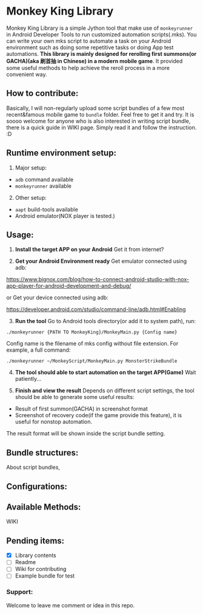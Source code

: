 # Monkey King Library
Monkey King Library is a simple Jython tool that make use of `monkeyrunner` in Android Developer Tools to run customized automation scripts(.mks). You can write your own mks script to automate a task on your Android environment such as doing some repetitive tasks or doing App test automations. **This library is mainly designed for rerolling first summons(or GACHA)(aka 刷首抽 in Chinese) in a modern mobile game**. It provided some useful methods to help achieve the reroll process in a more convenient way.

## How to contribute:
Basically, I will non-regularly upload some script bundles of a few most recent&famous mobile game to `bundle` folder. Feel free to get it and try. It is soooo welcome for anyone who is also interested in writing script bundle, there is a quick guide in WIKI page. Simply read it and follow the instruction. :D

## Runtime environment setup:
1. Major setup:
  - `adb` command available
  - `monkeyrunner` available

2. Other setup:
  - `aapt` build-tools available
  - Android emulator(NOX player is tested.)

## Usage:
1. **Install the target APP on your Android**
Get it from internet?

2. **Get your Android Environment ready**
Get emulator connected using adb:

https://www.bignox.com/blog/how-to-connect-android-studio-with-nox-app-player-for-android-development-and-debug/

or Get your device connected using adb:

https://developer.android.com/studio/command-line/adb.html#Enabling

3. **Run the tool**
Go to Android tools directory(or add it to system path), run:

```./monkeyrunner {PATH TO MonkeyKing}/MonkeyMain.py {Config name}```

Config name is the filename of mks config without file extension. For example, a full command:

```./monkeyrunner ~/MonkeyScript/MonkeyMain.py MonsterStrikeBundle```

4. **The tool should able to start automation on the target APP(Game)**
Wait patiently...

5. **Finish and view the result**
Depends on different script settings, the tool should be able to generate some useful results:
- Result of first summon(GACHA) in screenshot format
- Screenshot of recovery code(if the game provide this feature), it is useful for nonstop automation.

The result format will be shown inside the script bundle setting.

## Bundle structures:
About script bundles,

## Configurations:

## Available Methods:
WIKI

## Pending items:
- [x] Library contents
- [ ] Readme
- [ ] Wiki for contributing
- [ ] Example bundle for test

### Support:
Welcome to leave me comment or idea in this repo.
